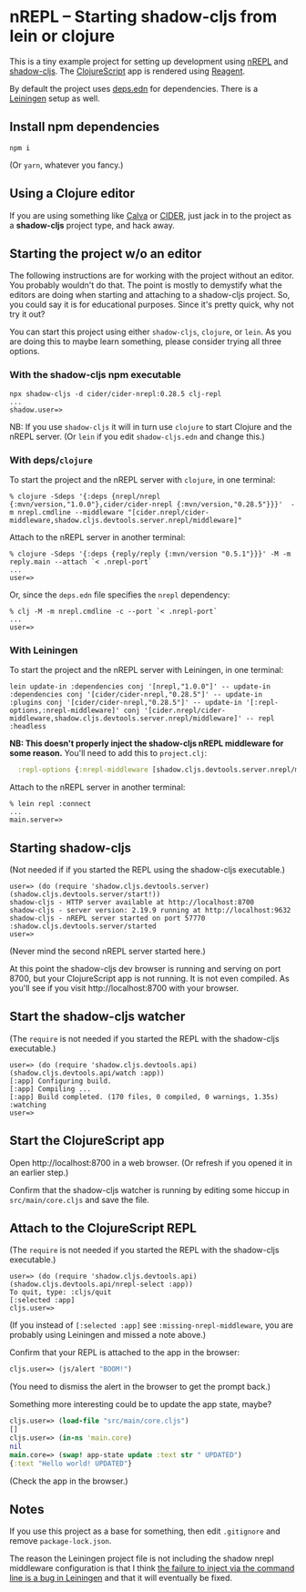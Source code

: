 # nREPL – Starting shadow-cljs from lein or clojure

This is a tiny example project for setting up development using [nREPL](https://nrepl.org/) and [shadow-cljs](https://github.com/thheller/shadow-cljs). The [ClojureScript](https://clojurescript.org) app is rendered using [Reagent](https://reagent-project.github.io/).

By default the project uses [deps.edn](https://clojure.org/guides/deps_and_cli) for dependencies. There is a [Leiningen](https://leiningen.org/) setup as well.

## Install npm dependencies

```
npm i
```

(Or `yarn`, whatever you fancy.)

## Using a Clojure editor

If you are using something like [Calva](https://calva.io/) or [CIDER](https://cider.mx/), just jack in to the project as a **shadow-cljs** project type, and hack away.


## Starting the project w/o an editor

The following instructions are for working with the project without an editor. You probably wouldn't do that. The point is mostly to demystify what the editors are doing when starting and attaching to a shadow-cljs project. So, you could say it is for educational purposes. Since it's pretty quick, why not try it out?

You can start this project using either `shadow-cljs`, `clojure`, or `lein`. As you are doing this to maybe learn something, please consider trying all three options.

### With the shadow-cljs npm executable

```
npx shadow-cljs -d cider/cider-nrepl:0.28.5 clj-repl
...
shadow.user=>
```

NB: If you use `shadow-cljs` it will in turn use `clojure` to start Clojure and the nREPL server. (Or `lein` if you edit `shadow-cljs.edn` and change this.)

### With deps/`clojure`

To start the project and the nREPL server with `clojure`, in one terminal:

```
% clojure -Sdeps '{:deps {nrepl/nrepl {:mvn/version,"1.0.0"},cider/cider-nrepl {:mvn/version,"0.28.5"}}}'  -m nrepl.cmdline --middleware "[cider.nrepl/cider-middleware,shadow.cljs.devtools.server.nrepl/middleware]"
```

Attach to the nREPL server in another terminal:

```
% clojure -Sdeps '{:deps {reply/reply {:mvn/version "0.5.1"}}}' -M -m reply.main --attach `< .nrepl-port` 
...
user=> 
```

Or, since the `deps.edn` file specifies the `nrepl` dependency:

```
% clj -M -m nrepl.cmdline -c --port `< .nrepl-port`
...
user=> 
```

### With Leiningen

To start the project and the nREPL server with Leiningen, in one terminal:

```
lein update-in :dependencies conj '[nrepl,"1.0.0"]' -- update-in :dependencies conj '[cider/cider-nrepl,"0.28.5"]' -- update-in :plugins conj '[cider/cider-nrepl,"0.28.5"]' -- update-in '[:repl-options,:nrepl-middleware]' conj '[cider.nrepl/cider-middleware,shadow.cljs.devtools.server.nrepl/middleware]' -- repl :headless
```

**NB: This doesn't properly inject the shadow-cljs nREPL middleware for some reason.** You'll need to add this to `project.clj`:

```clojure
  :repl-options {:nrepl-middleware [shadow.cljs.devtools.server.nrepl/middleware]}
```

Attach to the nREPL server in another terminal:

```
% lein repl :connect
...
main.server=> 
```

## Starting shadow-cljs

(Not needed if if you started the REPL using the shadow-cljs executable.)

```
user=> (do (require 'shadow.cljs.devtools.server) (shadow.cljs.devtools.server/start!))
shadow-cljs - HTTP server available at http://localhost:8700
shadow-cljs - server version: 2.19.9 running at http://localhost:9632
shadow-cljs - nREPL server started on port 57770
:shadow.cljs.devtools.server/started
user=> 
```

(Never mind the second nREPL server started here.)

At this point the shadow-cljs dev browser is running and serving on port 8700, but your ClojureScript app is not running. It is not even compiled. As you'll see if you visit http://localhost:8700 with your browser.

## Start the shadow-cljs watcher

(The `require` is not needed if you started the REPL with the shadow-cljs executable.)

```
user=> (do (require 'shadow.cljs.devtools.api) (shadow.cljs.devtools.api/watch :app))
[:app] Configuring build.
[:app] Compiling ...
[:app] Build completed. (170 files, 0 compiled, 0 warnings, 1.35s)
:watching
user=> 
```

## Start the ClojureScript app

Open http://localhost:8700 in a web browser. (Or refresh if you opened it in an earlier step.)

Confirm that the shadow-cljs watcher is running by editing some hiccup in `src/main/core.cljs` and save the file.

## Attach to the ClojureScript REPL

(The `require` is not needed if you started the REPL with the shadow-cljs executable.)

```
user=> (do (require 'shadow.cljs.devtools.api) (shadow.cljs.devtools.api/nrepl-select :app))
To quit, type: :cljs/quit
[:selected :app]
cljs.user=>
```

(If you instead of `[:selected :app]` see `:missing-nrepl-middleware`, you are probably using Leiningen and missed a note above.)

Confirm that your REPL is attached to the app in the browser:

```clojure
cljs.user=> (js/alert "BOOM!")
```

(You need to dismiss the alert in the browser to get the prompt back.)

Something more interesting could be to update the app state, maybe?

```clojure
cljs.user=> (load-file "src/main/core.cljs")
[]
cljs.user=> (in-ns 'main.core)
nil
main.core=> (swap! app-state update :text str " UPDATED")
{:text "Hello world! UPDATED"}
```

(Check the app in the browser.)

## Notes

If you use this project as a base for something, then edit `.gitignore` and remove `package-lock.json`.

The reason the Leiningen project file is not including the shadow nrepl middleware configuration is that I think [the failure to inject via the command line is a bug in Leiningen](https://codeberg.org/leiningen/leiningen/issues/10) and that it will eventually be fixed.